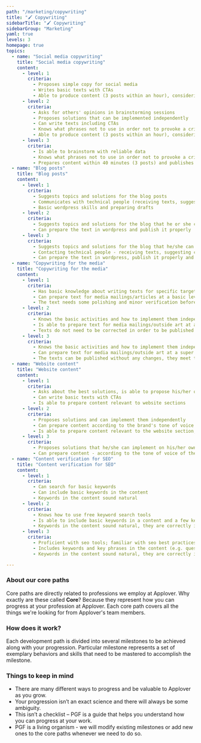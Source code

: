 ```yaml
---
path: "/marketing/copywriting"
title: "🖌️ Copywriting"
sidebarTitle: "🖌️ Copywriting"
sidebarGroup: "Marketing"
yaml: true
levels: 3
homepage: true
topics:
  - name: "Social media copywriting"
    title: "Social media copywriting"
    content:
      - level: 1
        criteria:
          - Proposes simple copy for social media
          - Writes basic texts with CTAs
          - Able to produce content (3 posts within an hour), considering channels
      - level: 2
        criteria:
          - Asks for others' opinions in brainstorming sessions
          - Proposes solutions that can be implemented independently
          - Can write texts including CTAs
          - Knows what phrases not to use in order not to provoke a crisis, not to sound ambiguous
          - Able to produce content (3 posts within an hour), considering channels and publishing it independently
      - level: 3
        criteria:
          - Is able to brainstorm with reliable data
          - Knows what phrases not to use in order not to provoke a crisis, not to sound ambiguous; uses hashtags appropriate to the channel
          - Prepares content within 40 minutes (3 posts) and publishes it independently
  - name: "Blog posts"
    title: "Blog posts"
    content:
      - level: 1
        criteria:
          - Suggests topics and solutions for the blog posts
          - Communicates with technical people (receiving texts, suggesting citations, asking about deadlines)
          - Basic wordpress skills and preparing drafts
      - level: 2
        criteria:
          - Suggests topics and solutions for the blog that he or she can implement independently
          - Can prepare the text in wordpress and publish it properly
      - level: 3
        criteria:
          - Suggests topics and solutions for the blog that he/she can implement independently/can explain them to another person
          - Contacting technical people - receiving texts, suggesting citations, executing deadlines
          - Can prepare the text in wordpress, publish it properly and clearly explain it to another person so that they can do it themselves
  - name: "Copywriting for the media"
    title: "Copywriting for the media"
    content:
      - level: 1
        criteria:
          - Has basic knowledge about writing texts for specific target groups
          - Can prepare text for media mailings/articles at a basic level
          - The text needs some polishing and minor verification before it can be published
      - level: 2
        criteria:
          - Knows the basic activities and how to implement them independently at a basic level
          - Is able to prepare text for media mailings/outside art at a satisfactory level, according to the tone of voice of the brand
          - Texts do not need to be corrected in order to be published
      - level: 3
        criteria:
          - Knows the basic activities and how to implement them independently; comes up with his/her own initiatives which he/she successfully implements
          - Can prepare text for media mailings/outside art at a super level, in line with the tone of voice of the brand
          - The texts can be published without any changes, they meet the brand objectives
  - name: "Website content"
    title: "Website content"
    content:
      - level: 1
        criteria:
          - Asks about the best solutions, is able to propose his/her own ideas on the basis of competitors/benchmark research
          - Can write basic texts with CTAs
          - Is able to prepare content relevant to website sections
      - level: 2
        criteria:
          - Proposes solutions and can implement them independently
          - Can prepare content according to the brand's tone of voice
          - Is able to prepare content relevant to the website section, including CTA and the vocabulary used by the brand 
      - level: 3
        criteria:
          - Proposes solutions that he/she can implement on his/her own, or delegates it to another person with a clear explanation
          - Can prepare content - according to the tone of voice of the brand - that meets business objectives is able to prepare content relevant to the website section, including CTA and the vocabulary used by the brand, meets business objectives 
  - name: "Content verification for SEO"
    title: "Content verification for SEO"
    content:
      - level: 1
        criteria:
          - Can search for basic keywords
          - Can include basic keywords in the content
          - Keywords in the content sound natural
      - level: 2
        criteria:
          - Knows how to use free keyword search tools
          - Is able to include basic keywords in a content and a few key phrases (e.g. questions for voice search)
          - Keywords in the content sound natural, they are correctly included in the content, titles and h2, h3, etc.
      - level: 3
        criteria:
          - Proficient with seo tools; familiar with seo best practices for text
          - Includes keywords and key phrases in the content (e.g. questions for voice search) and is able to share this knowledge with others
          - Keywords in the content sound natural, they are correctly included in the content, titles and h2, h3, etc. the whole text is pleasant, interesting to read

---
```

### About our core paths
Core paths are directly related to professions we employ at Applover. Why exactly are these called **Core**? Because they represent how you can progress at your profession at Applover. Each core path covers all the things we're looking for from Applover's team members.

### How does it work?
Each development path is divided into several milestones to be achieved along with your progression. Particular milestone represents a set of exemplary behaviors and skills that need to be mastered to accomplish the milestone.

### Things to keep in mind
- There are many different ways to progress and be valuable to Applover as you grow.
- Your progression isn’t an exact science and there will always be some ambiguity.
- This isn’t a checklist – PGF is a guide that helps you understand how you can progress at your work.
- PGF is a living organism - we will modify existing milestones or add new ones to the core paths whenever we need to do so.
